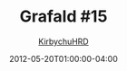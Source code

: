 ---
title: "Grafald #15"
type: "image"
date: 2012-05-20T01:00:00-04:00
draft: false
categories:
- blog
- projects
- grafald
image_path: "../img/2012/15.png"
alt_text: ""
is_subpage: true
author: "[KirbychuHRD](https://cohost.org/KirbychuHRD)"
---